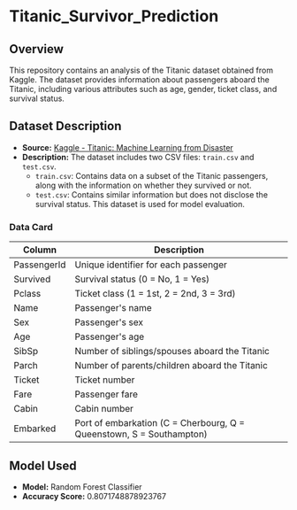 # Titanic_Survivor_Prediction

## Overview
This repository contains an analysis of the Titanic dataset obtained from Kaggle. The dataset provides information about passengers aboard the Titanic, including various attributes such as age, gender, ticket class, and survival status.

## Dataset Description
- **Source:** [Kaggle - Titanic: Machine Learning from Disaster](https://www.kaggle.com/c/titanic)
- **Description:** The dataset includes two CSV files: `train.csv` and `test.csv`. 
  - `train.csv`: Contains data on a subset of the Titanic passengers, along with the information on whether they survived or not.
  - `test.csv`: Contains similar information but does not disclose the survival status. This dataset is used for model evaluation.

### Data Card
| Column        | Description                                            |
|---------------|--------------------------------------------------------|
| PassengerId   | Unique identifier for each passenger                   |
| Survived      | Survival status (0 = No, 1 = Yes)                      |
| Pclass        | Ticket class (1 = 1st, 2 = 2nd, 3 = 3rd)               |
| Name          | Passenger's name                                       |
| Sex           | Passenger's sex                                        |
| Age           | Passenger's age                                        |
| SibSp         | Number of siblings/spouses aboard the Titanic          |
| Parch         | Number of parents/children aboard the Titanic          |
| Ticket        | Ticket number                                          |
| Fare          | Passenger fare                                         |
| Cabin         | Cabin number                                           |
| Embarked      | Port of embarkation (C = Cherbourg, Q = Queenstown, S = Southampton) |

## Model Used
- **Model:** Random Forest Classifier
- **Accuracy Score:** 0.8071748878923767
